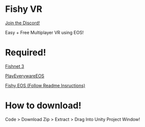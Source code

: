# Fishy VR
[Join the Discord!](https://discord.gg/CMmDnkjrUc)

Easy + Free Multiplayer VR using EOS!

# Required!
[Fishnet 3](https://github.com/FirstGearGames/FishNet/releases/download/3.11.18/FishNetworking.3.11.18R.unitypackage)

[PlayEverywareEOS](https://github.com/EOS-Contrib/eos_plugin_for_unity/releases)

[Fishy EOS (Follow Readme Insructions)](https://github.com/ETdoFresh/FishyEOS)

# How to download!
Code > Download Zip > Extract > Drag Into Unity Project Window!
